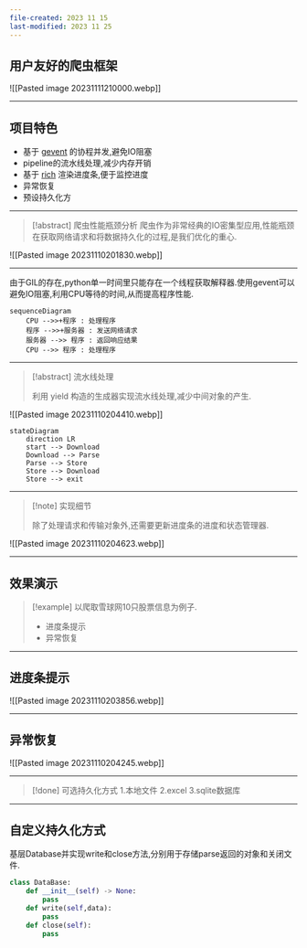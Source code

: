 ```yaml
---
file-created: 2023 11 15
last-modified: 2023 11 25
---
```


## 用户友好的爬虫框架

![[Pasted image 20231111210000.webp]]


--- 
 
## 项目特色

* 基于 [gevent](https://www.gevent.org/) 的协程并发,避免IO阻塞
* pipeline的流水线处理,减少内存开销
* 基于 [rich](https://github.com/Textualize/rich) 渲染进度条,便于监控进度
* 异常恢复
* 预设持久化方

---

>[!abstract] 爬虫性能瓶颈分析
> 爬虫作为非常经典的IO密集型应用,性能瓶颈在获取网络请求和将数据持久化的过程,是我们优化的重心. 

![[Pasted image 20231110201830.webp]]

--- 

由于GIL的存在,python单一时间里只能存在一个线程获取解释器.使用gevent可以避免IO阻塞,利用CPU等待的时间,从而提高程序性能. 
```mermaid
sequenceDiagram
    CPU -->>+程序 : 处理程序
    程序 -->>+服务器 : 发送网络请求
    服务器 -->> 程序 : 返回响应结果
    CPU -->> 程序 : 处理程序
```

---- 

>[!abstract] 流水线处理 
> 
> 利用 yield 构造的生成器实现流水线处理,减少中间对象的产生. 

![[Pasted image 20231110204410.webp]]

```mermaid
stateDiagram
    direction LR
    start --> Download
    Download --> Parse
    Parse --> Store
    Store --> Download
    Store --> exit
```

--- 

> [!note] 实现细节
> 
> 除了处理请求和传输对象外,还需要更新进度条的进度和状态管理器. 

![[Pasted image 20231110204623.webp]]

---

  
## 效果演示 

>[!example] 以爬取雪球网10只股票信息为例子. 
>* 进度条提示 
>* 异常恢复



--- 

## 进度条提示

![[Pasted image 20231110203856.webp]]

--- 

## 异常恢复

![[Pasted image 20231110204245.webp]]


--- 

>[!done] 可选持久化方式 
> 1.本地文件
> 2.excel
> 3.sqlite数据库

---

## 自定义持久化方式 

基层Database并实现write和close方法,分别用于存储parse返回的对象和关闭文件. 

```python
class DataBase:
    def __init__(self) -> None:
        pass
    def write(self,data):
        pass
    def close(self):
        pass
```
